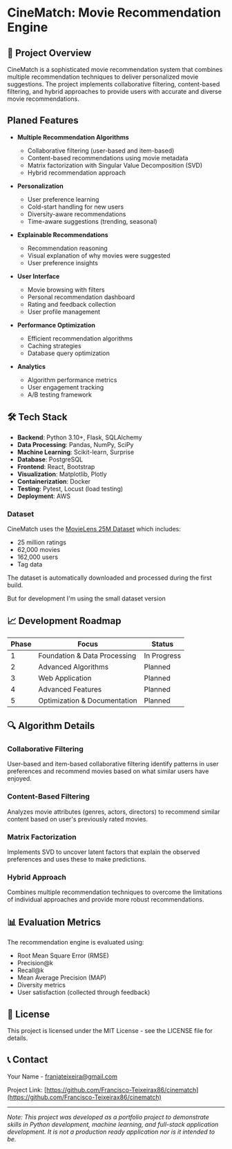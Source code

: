 # CineMatch: Movie Recommendation Engine

## 📝 Project Overview

CineMatch is a sophisticated movie recommendation system that combines multiple recommendation techniques to deliver personalized movie suggestions. The project implements collaborative filtering, content-based filtering, and hybrid approaches to provide users with accurate and diverse movie recommendations.

## Planed Features

- **Multiple Recommendation Algorithms**
  - Collaborative filtering (user-based and item-based)
  - Content-based recommendations using movie metadata
  - Matrix factorization with Singular Value Decomposition (SVD)
  - Hybrid recommendation approach

- **Personalization**
  - User preference learning
  - Cold-start handling for new users
  - Diversity-aware recommendations
  - Time-aware suggestions (trending, seasonal)

- **Explainable Recommendations**
  - Recommendation reasoning
  - Visual explanation of why movies were suggested
  - User preference insights

- **User Interface**
  - Movie browsing with filters
  - Personal recommendation dashboard
  - Rating and feedback collection
  - User profile management

- **Performance Optimization**
  - Efficient recommendation algorithms
  - Caching strategies
  - Database query optimization

- **Analytics**
  - Algorithm performance metrics
  - User engagement tracking
  - A/B testing framework

## 🛠️ Tech Stack

- **Backend**: Python 3.10+, Flask, SQLAlchemy
- **Data Processing**: Pandas, NumPy, SciPy
- **Machine Learning**: Scikit-learn, Surprise
- **Database**: PostgreSQL
- **Frontend**: React, Bootstrap
- **Visualization**: Matplotlib, Plotly
- **Containerization**: Docker
- **Testing**: Pytest, Locust (load testing)
- **Deployment**: AWS

### Dataset

CineMatch uses the [MovieLens 25M Dataset](https://grouplens.org/datasets/movielens/25m/) which includes:
- 25 million ratings
- 62,000 movies
- 162,000 users
- Tag data

The dataset is automatically downloaded and processed during the first build.

But for development I'm using the small dataset version


## 📈 Development Roadmap

| Phase | Focus | Status |
|-------|-------|--------|
| 1 | Foundation & Data Processing | In Progress |
| 2 | Advanced Algorithms | Planned |
| 3 | Web Application | Planned |
| 4 | Advanced Features | Planned |
| 5 | Optimization & Documentation | Planned |

## 🔍 Algorithm Details

### Collaborative Filtering
User-based and item-based collaborative filtering identify patterns in user preferences and recommend movies based on what similar users have enjoyed.

### Content-Based Filtering
Analyzes movie attributes (genres, actors, directors) to recommend similar content based on user's previously rated movies.

### Matrix Factorization
Implements SVD to uncover latent factors that explain the observed preferences and uses these to make predictions.

### Hybrid Approach
Combines multiple recommendation techniques to overcome the limitations of individual approaches and provide more robust recommendations.

## 📊 Evaluation Metrics

The recommendation engine is evaluated using:
- Root Mean Square Error (RMSE)
- Precision@k
- Recall@k
- Mean Average Precision (MAP)
- Diversity metrics
- User satisfaction (collected through feedback)

## 📄 License

This project is licensed under the MIT License - see the LICENSE file for details.

## 📞 Contact

Your Name - [franjateixeira@gmail.com](mailto:franjateixeira@gmail.com)

Project Link: [https://github.com/Francisco-Teixeirax86/cinematch](https://github.com/Francisco-Teixeirax86/cinematch)

---

*Note: This project was developed as a portfolio project to demonstrate skills in Python development, machine learning, and full-stack application development. It is not a production ready application nor is it intended to be.*
